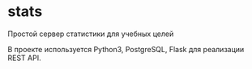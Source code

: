 # stats
Простой сервер статистики для учебных целей

В проекте используется Python3, PostgreSQL, Flask для реализации REST API.
